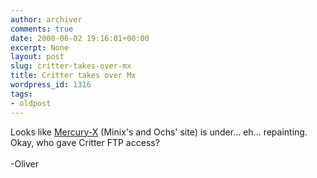 ```yaml
---
author: archiver
comments: true
date: 2000-06-02 19:16:01+00:00
excerpt: None
layout: post
slug: critter-takes-over-mx
title: Critter takes over Mx
wordpress_id: 1316
tags:
- oldpost
---
```


Looks like <a href="http://www.mercury-x.net" target="_blank">Mercury-X</a> (Minix's and Ochs' site) is under... eh... repainting.  Okay, who gave Critter FTP access?<br /><br />-Oliver